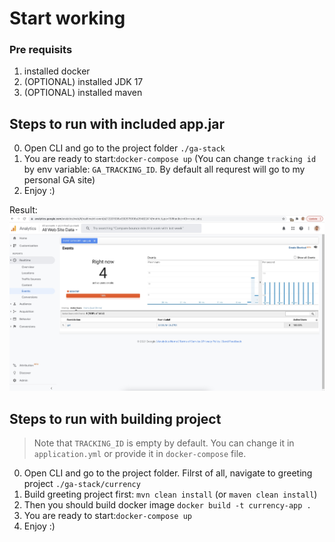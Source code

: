 # Start working

### Pre requisits 

1. installed docker
2. (OPTIONAL) installed JDK 17
3. (OPTIONAL) installed maven

## Steps to run with included app.jar 

0. Open CLI and go to the project folder `./ga-stack`
1. You are ready to start:`docker-compose up` (You can change `tracking id` by env variable: `GA_TRACKING_ID`. 
By default all requrest will go to my personal GA site)
2. Enjoy :)

Result:
![result](img/result.jpeg)

## Steps to run with building project

> Note that `TRACKING_ID` is empty by default. You can change it in `application.yml` 
> or provide it in `docker-compose` file.

0. Open CLI and go to the project folder. Filrst of all, navigate to greeting project `./ga-stack/currency`
1. Build greeting project first: `mvn clean install` (or `maven clean install`)
2. Then you should build docker image `docker build -t currency-app .`
3. You are ready to start:`docker-compose up`
4. Enjoy :)